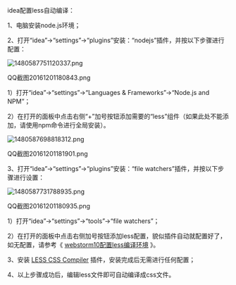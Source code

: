 
idea配置less自动编译：


1、电脑安装node.js环境；


2、打开“idea”→“settings”→“plugins”安装：“nodejs”插件，并按以下步骤进行配置：


![1480587751120337.png](https://image.bmqy.net/upload/b4bd194ee0ad7e29369a02e285fb2b55.png)


QQ截图20161201180843.png


1）打开“idea”→“settings”→“Languages & Frameworks”→“Node.js and NPM”；


2）在打开的面板中点击右侧“+”加号按钮添加需要的“less”组件（如果此处不能添加，请使用npm命令进行全局安装）。


![1480587698818312.png](https://image.bmqy.net/upload/27dfb4eb8445fccca5d1c8b3e2b18029.png)


QQ截图20161201181901.png


3、打开“idea”→“settings”→“plugins”安装：“file watchers”插件，并按以下步骤进行设置：


![1480587731788935.png](https://image.bmqy.net/upload/089d9039150ae2c935c4aac6d2bad5aa.png)


QQ截图20161201180935.png


1）打开“idea”→“settings”→“tools”→“file watchers”；


2）在打开的面板中点击右侧加号按钮添加less配置，貌似插件自动就配置好了，如无配置，请参考《 [webstorm10配置less编译环境](http://www.bmqy.net/362.html) 》。


3、安装 [LESS CSS Compiler](http://www.bmqy.net/430.html) 插件，安装完成后无需进行任何配置；


4、以上步骤成功后，编辑less文件即可自动编译成css文件。

